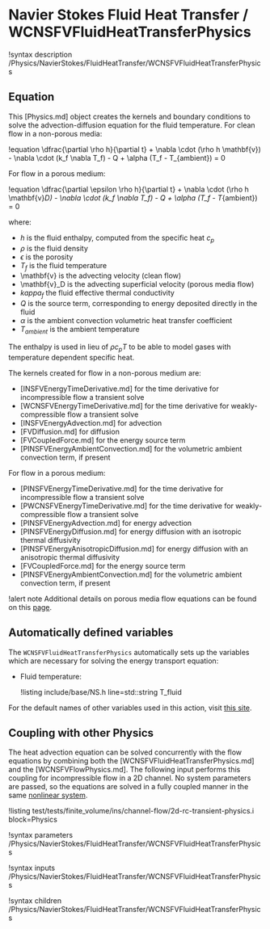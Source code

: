 # Navier Stokes Fluid Heat Transfer / WCNSFVFluidHeatTransferPhysics

!syntax description /Physics/NavierStokes/FluidHeatTransfer/WCNSFVFluidHeatTransferPhysics

## Equation

This [Physics.md] object creates the kernels and boundary conditions to solve the advection-diffusion
equation for the fluid temperature.
For clean flow in a non-porous media:

!equation
\dfrac{\partial \rho h}{\partial t} + \nabla \cdot (\rho h \mathbf{v}) - \nabla \cdot (k_f \nabla T_f) - Q + \alpha (T_f - T_{ambient}) = 0

For flow in a porous medium:

!equation
\dfrac{\partial \epsilon \rho h}{\partial t} + \nabla \cdot (\rho h \mathbf{v}_D) - \nabla \cdot (k_f \nabla T_f) - Q + \alpha (T_f - T_{ambient}) = 0

where:

- $h$ is the fluid enthalpy, computed from the specific heat $c_p$
- $\rho$ is the fluid density
- $\epsilon$ is the porosity
- $T_f$ is the fluid temperature
- \mathbf{v} is the advecting velocity (clean flow)
- \mathbf{v}_D is the advecting superficial velocity (porous media flow)
- $kappa_f$ the fluid effective thermal conductivity
- $Q$ is the source term, corresponding to energy deposited directly in the fluid
- $\alpha$ is the ambient convection volumetric heat transfer coefficient
- $T_{ambient}$ is the ambient temperature

The enthalpy is used in lieu of $\rho c_p T$ to be able to model gases with temperature dependent
specific heat.

The kernels created for flow in a non-porous medium are:

- [INSFVEnergyTimeDerivative.md] for the time derivative for incompressible flow a transient solve
- [WCNSFVEnergyTimeDerivative.md] for the time derivative for weakly-compressible flow a transient solve
- [INSFVEnergyAdvection.md] for advection
- [FVDiffusion.md] for diffusion
- [FVCoupledForce.md] for the energy source term
- [PINSFVEnergyAmbientConvection.md] for the volumetric ambient convection term, if present

For flow in a porous medium:

- [PINSFVEnergyTimeDerivative.md] for the time derivative for incompressible flow a transient solve
- [PWCNSFVEnergyTimeDerivative.md] for the time derivative for weakly-compressible flow a transient solve
- [PINSFVEnergyAdvection.md] for energy advection
- [PINSFVEnergyDiffusion.md] for energy diffusion with an isotropic thermal diffusivity
- [PINSFVEnergyAnisotropicDiffusion.md] for energy diffusion with an anisotropic thermal diffusivity
- [FVCoupledForce.md] for the energy source term
- [PINSFVEnergyAmbientConvection.md] for the volumetric ambient convection term, if present

!alert note
Additional details on porous media flow equations can be found on this [page](navier_stokes/pinsfv.md).

## Automatically defined variables

The `WCNSFVFluidHeatTransferPhysics` automatically sets up the variables which are
necessary for solving the energy transport equation:

- Fluid temperature:

  !listing include/base/NS.h line=std::string T_fluid

For the default names of other variables used in this action, visit [this site](include/base/NS.h).


## Coupling with other Physics

The heat advection equation can be solved concurrently with the flow equations by combining both the [WCNSFVFluidHeatTransferPhysics.md]
and the [WCNSFVFlowPhysics.md].
The following input performs this coupling for incompressible flow in a 2D channel.
No system parameters are passed, so the equations are solved in a fully coupled manner in the same [nonlinear system](systems/NonlinearSystem.md).

!listing test/tests/finite_volume/ins/channel-flow/2d-rc-transient-physics.i block=Physics

!syntax parameters /Physics/NavierStokes/FluidHeatTransfer/WCNSFVFluidHeatTransferPhysics

!syntax inputs /Physics/NavierStokes/FluidHeatTransfer/WCNSFVFluidHeatTransferPhysics

!syntax children /Physics/NavierStokes/FluidHeatTransfer/WCNSFVFluidHeatTransferPhysics
